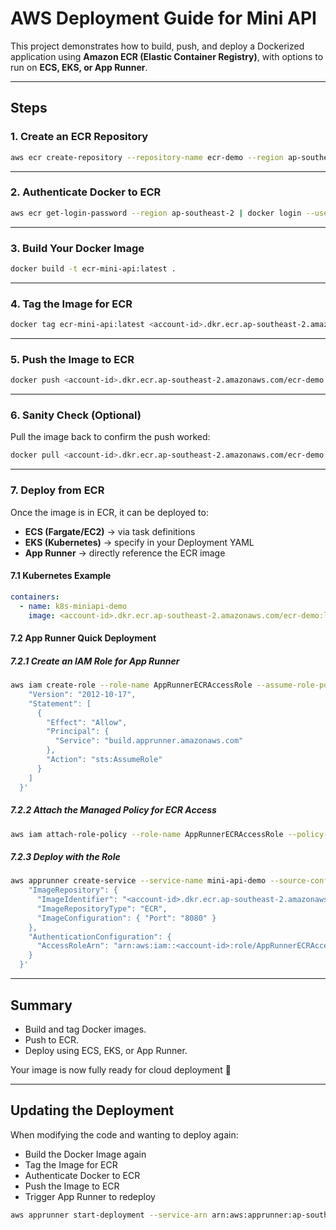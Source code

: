 # AWS Deployment Guide for Mini API

This project demonstrates how to build, push, and deploy a Dockerized application using **Amazon ECR (Elastic Container Registry)**, with options to run on **ECS, EKS, or App Runner**.

---

## Steps

### 1. Create an ECR Repository
```bash
aws ecr create-repository --repository-name ecr-demo --region ap-southeast-2
```

---

### 2. Authenticate Docker to ECR
```bash
aws ecr get-login-password --region ap-southeast-2 | docker login --username AWS --password-stdin <account-id>.dkr.ecr.ap-southeast-2.amazonaws.com
```

---

### 3. Build Your Docker Image
```bash
docker build -t ecr-mini-api:latest .
```

---

### 4. Tag the Image for ECR
```bash
docker tag ecr-mini-api:latest <account-id>.dkr.ecr.ap-southeast-2.amazonaws.com/ecr-demo:latest
```

---

### 5. Push the Image to ECR
```bash
docker push <account-id>.dkr.ecr.ap-southeast-2.amazonaws.com/ecr-demo:latest
```

---

### 6. Sanity Check (Optional)
Pull the image back to confirm the push worked:
```bash
docker pull <account-id>.dkr.ecr.ap-southeast-2.amazonaws.com/ecr-demo:latest
```

---

### 7. Deploy from ECR

Once the image is in ECR, it can be deployed to:
- **ECS (Fargate/EC2)** → via task definitions  
- **EKS (Kubernetes)** → specify in your Deployment YAML  
- **App Runner** → directly reference the ECR image  

#### 7.1 Kubernetes Example
```yaml
containers:
  - name: k8s-miniapi-demo
    image: <account-id>.dkr.ecr.ap-southeast-2.amazonaws.com/ecr-demo:latest
```

#### 7.2 App Runner Quick Deployment

##### 7.2.1 Create an IAM Role for App Runner
```bash
aws iam create-role --role-name AppRunnerECRAccessRole --assume-role-policy-document '{
    "Version": "2012-10-17",
    "Statement": [
      {
        "Effect": "Allow",
        "Principal": {
          "Service": "build.apprunner.amazonaws.com"
        },
        "Action": "sts:AssumeRole"
      }
    ]
  }'
```

##### 7.2.2 Attach the Managed Policy for ECR Access
```bash
aws iam attach-role-policy --role-name AppRunnerECRAccessRole --policy-arn arn:aws:iam::aws:policy/service-role/AWSAppRunnerServicePolicyForECRAccess
```

##### 7.2.3 Deploy with the Role
```bash
aws apprunner create-service --service-name mini-api-demo --source-configuration '{
    "ImageRepository": {
      "ImageIdentifier": "<account-id>.dkr.ecr.ap-southeast-2.amazonaws.com/ecr-demo:latest",
      "ImageRepositoryType": "ECR",
      "ImageConfiguration": { "Port": "8080" }
    },
    "AuthenticationConfiguration": {
      "AccessRoleArn": "arn:aws:iam::<account-id>:role/AppRunnerECRAccessRole"
    }
  }'
```

---

## Summary
- Build and tag Docker images.  
- Push to ECR.  
- Deploy using ECS, EKS, or App Runner.  

Your image is now fully ready for cloud deployment 🚀

---

## Updating the Deployment

When modifying the code and wanting to deploy again:
- Build the Docker Image again  
- Tag the Image for ECR
- Authenticate Docker to ECR
- Push the Image to ECR  
- Trigger App Runner to redeploy  

```bash
aws apprunner start-deployment --service-arn arn:aws:apprunner:ap-southeast-2:<account-id>:service/mini-api-demo/<arn-string>
```

